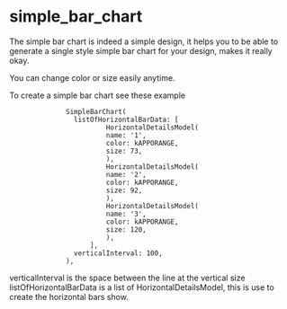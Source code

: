 # simple_bar_chart

The simple bar chart is indeed a simple design, it helps you to be able to generate a single style simple bar chart for your design, makes it really okay. 

You can change color or size easily anytime.

To create a simple bar chart see these example


                  SimpleBarChart(
                    listOfHorizontalBarData: [
                            HorizontalDetailsModel(
                            name: '1',
                            color: kAPPORANGE,
                            size: 73,
                            ),
                            HorizontalDetailsModel(
                            name: '2',
                            color: kAPPORANGE,
                            size: 92,
                            ),
                            HorizontalDetailsModel(
                            name: '3',
                            color: kAPPORANGE,
                            size: 120,
                            ),
                        ],
                    verticalInterval: 100,
                  ),

verticalInterval is the space between the line at the vertical size
listOfHorizontalBarData is a list of HorizontalDetailsModel, this is use to create the horizontal bars show. 

